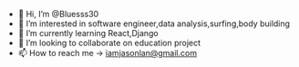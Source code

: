 - 👋 Hi, I’m @Bluesss30
- 👀 I’m interested in software engineer,data analysis,surfing,body building
- 🌱 I’m currently learning React,Django
- 💞️ I’m looking to collaborate on education project
- 📫 How to reach me -> iamjasonlan@gmail.com

<!---
Bluesss30/Bluesss30 is a ✨ special ✨ repository because its `README.md` (this file) appears on your GitHub profile.
You can click the Preview link to take a look at your changes.
--->
